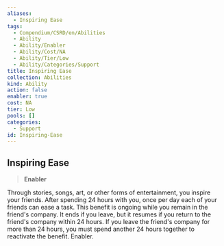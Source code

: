 ```yaml
---
aliases:
  - Inspiring Ease
tags:
  - Compendium/CSRD/en/Abilities
  - Ability
  - Ability/Enabler
  - Ability/Cost/NA
  - Ability/Tier/Low
  - Ability/Categories/Support
title: Inspiring Ease
collection: Abilities
kind: Ability
action: false
enabler: true
cost: NA
tier: Low
pools: []
categories:
  - Support
id: Inspiring-Ease
---
```

## Inspiring Ease    
>**Enabler**  
    
Through stories, songs, art, or other forms of entertainment, you inspire your friends. After spending 24 hours with you, once per day each of your friends can ease a task. This benefit is ongoing while you remain in the friend's company. It ends if you leave, but it resumes if you return to the friend's company within 24 hours. If you leave the friend's company for more than 24 hours, you must spend another 24 hours together to reactivate the benefit. Enabler.

